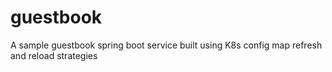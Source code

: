 # guestbook
A sample guestbook spring boot service built using K8s config map refresh and reload strategies
